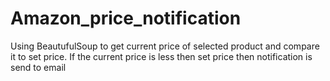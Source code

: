 # Amazon_price_notification
Using BeautufulSoup to get current price of selected product and compare it to set price. If the current price is less then set price then notification is send to email

